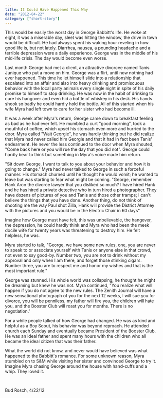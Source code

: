 ```yaml
---
title: It Could Have Happened This Way
date: "2012-04-22"
category: ["short-story"]
---
```


This would be easily the worst day in George Babbitt's life.  He woke at eight, it was a miserable day, sleet was hitting the window, the drive in town would be difficult.  He had always spent his waking hour reveling in how good life is, but not lately.  Diarrhea, nausea, a pounding headache and a terrible depression were a daily experience.  George was in the middle of his mid-life crisis.  The day would become even worse.  

Last month George had met a client, an attractive divorcee named Tanis Junique who put a move on him.  George was a flirt, until now nothing had ever happened.  This time he let himself slide into a relationship that escalated into an affair and also into heavy drinking and promiscuous behavior with the local party animals every single night in spite of his daily promise to himself to stop drinking.  He was now in the habit of drinking to cure his hangover and even hid a bottle of whiskey in his desk.  His hands shook so badly he could hardly hold the bottle.  All of this started when his wife Myra had left town to care for her sister who had become ill.

It was a week after Myra's return, George came down to breakfast feeling as bad as he had ever felt.  He mumbled a curt "good morning", took a mouthful of coffee, which upset his stomach even more and hurried to the door.  Myra called "Wait Georgie", he was hardly thinking but he did realize that Myra had never called him Georgie and that it had in fact been Tanis' endearment.  He never the less continued to the door when Myra shouted, "Come back here or you will rue the day that you did not".  George could hardly bear to think but something in Myra's voice made him return.

"Sit down George, I want to talk to you about your behavior and how it is going to change."  Myra had never talked to George in such a forceful manner.  His stomach churned until he thought he would vomit; he wanted to leave but was starting to fear what might be coming.  "George, remember Hank Aron the divorce lawyer that you disliked so much?  I have hired Hank and he has hired a private detective who in turn hired a photographer.  They have dozens of pictures of you and Tanis and those other tramps; I can't believe the things that you have done.  Another thing, do not think of shooting me the way Paul shot Zilla, Hank will provide the District Attorney with the pictures and you would be in the Electric Chair in 60 days"  

 Imagine how George must have felt, this was unbelievable, the hangover, the depression, he could hardly think and Myra who had been the meek docile wife for twenty years was threatening to destroy him.  He felt helpless, he was.

Myra started to talk, "George, we have some new rules, one, you are never to speak to or associate yourself with Tanis or anyone else in that crowd, not even to say good-by.  Number two, you are not to drink without my approval and only when I am there, and forget those stinking cigars.  Number three, you are to respect me and honor my wishes and that is the most important rule."

George was stunned.  His whole world was collapsing, he thought he might be dreaming but knew he was not.  Myra continued, "You realize what will happen if you do not agree to the new rules.  The Zenith Journal will have a new sensational photograph of you for the next 12 weeks, I will sue you for divorce, you will be penniless, my father will fire you, the children will hate you, and the Booster Club will roast you for months.  There is no negotiation."

For a while people talked of how George had changed.  He was as kind and helpful as a Boy Scout, his behavior was beyond reproach.  He attended church each Sunday and eventually became President of the Booster Club.  He was an ideal father and spent many hours with the children who all became the ideal citizen that was their father.

What the world did not know, and never would have believed was what happened to the Babbitt's romance.  For some unknown reason, Myra stumbled on to S&M while visiting her sister and convinced George to try it.  Imagine Myra chasing George around the house with hand-cuffs and a whip.  They loved it.

<br/>

Bud Rosch, 4/22/12
